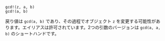 ```
gcd!(z, a, b)
gcd!(a, b)
```

戻り値は `gcd(a, b)` であり、その過程でオブジェクト `z` を変更する可能性があります。エイリアスは許可されています。2つの引数のバージョンは `gcd(a, a, b)` のショートハンドです。
